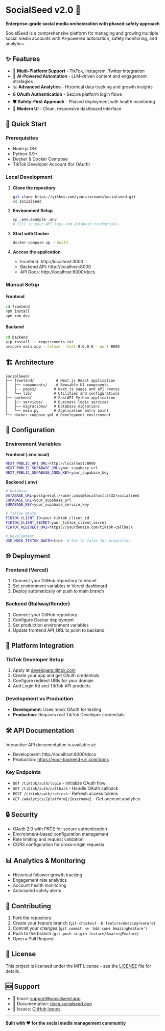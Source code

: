 # SocialSeed v2.0 🌱

**Enterprise-grade social media orchestration with phased safety approach**

SocialSeed is a comprehensive platform for managing and growing multiple social media accounts with AI-powered automation, safety monitoring, and analytics.

## ✨ Features

- 🎯 **Multi-Platform Support** - TikTok, Instagram, Twitter integration
- 🤖 **AI-Powered Automation** - LLM-driven content and engagement strategies  
- 📊 **Advanced Analytics** - Historical data tracking and growth insights
- 🔒 **OAuth Authentication** - Secure platform login flows
- 🛡️ **Safety-First Approach** - Phased deployment with health monitoring
- 📱 **Modern UI** - Clean, responsive dashboard interface

## 🚀 Quick Start

### Prerequisites

- Node.js 18+ 
- Python 3.9+
- Docker & Docker Compose
- TikTok Developer Account (for OAuth)

### Local Development

1. **Clone the repository**
   ```bash
   git clone https://github.com/yourusername/socialseed.git
   cd socialseed
   ```

2. **Environment Setup**
   ```bash
   cp .env.example .env
   # Fill in your API keys and database credentials
   ```

3. **Start with Docker**
   ```bash
   docker-compose up --build
   ```

4. **Access the application**
   - Frontend: http://localhost:3000
   - Backend API: http://localhost:8000
   - API Docs: http://localhost:8000/docs

### Manual Setup

#### Frontend
```bash
cd frontend
npm install
npm run dev
```

#### Backend
```bash
cd backend
pip install -r requirements.txt
uvicorn main:app --reload --host 0.0.0.0 --port 8000
```

## 🏗️ Architecture

```
SocialSeed/
├── frontend/          # Next.js React application
│   ├── components/    # Reusable UI components
│   ├── pages/        # Next.js pages and API routes
│   └── lib/          # Utilities and configurations
├── backend/          # FastAPI Python application  
│   ├── services/     # Business logic services
│   ├── migrations/   # Database migrations
│   └── main.py       # Application entry point
└── docker-compose.yml # Development environment
```

## 🔧 Configuration

### Environment Variables

**Frontend (.env.local)**
```bash
NEXT_PUBLIC_API_URL=http://localhost:8000
NEXT_PUBLIC_SUPABASE_URL=your_supabase_url
NEXT_PUBLIC_SUPABASE_ANON_KEY=your_supabase_key
```

**Backend (.env)**
```bash
# Database
DATABASE_URL=postgresql://user:pass@localhost:5432/socialseed
SUPABASE_URL=your_supabase_url
SUPABASE_KEY=your_supabase_service_key

# TikTok OAuth
TIKTOK_CLIENT_ID=your_tiktok_client_id
TIKTOK_CLIENT_SECRET=your_tiktok_client_secret
TIKTOK_REDIRECT_URI=https://yourdomain.com/tiktok-callback

# Development
USE_MOCK_TIKTOK_OAUTH=true  # Set to false for production
```

## 🌐 Deployment

### Frontend (Vercel)
1. Connect your GitHub repository to Vercel
2. Set environment variables in Vercel dashboard
3. Deploy automatically on push to main branch

### Backend (Railway/Render)
1. Connect your GitHub repository 
2. Configure Docker deployment
3. Set production environment variables
4. Update frontend API_URL to point to backend

## 📱 Platform Integration

### TikTok Developer Setup
1. Apply at [developers.tiktok.com](https://developers.tiktok.com)
2. Create your app and get OAuth credentials
3. Configure redirect URIs for your domain
4. Add Login Kit and TikTok API products

### Development vs Production
- **Development**: Uses mock OAuth for testing
- **Production**: Requires real TikTok Developer credentials

## 🛠️ API Documentation

Interactive API documentation is available at:
- Development: http://localhost:8000/docs
- Production: https://your-backend-url.com/docs

### Key Endpoints

- `GET /tiktok/auth/login` - Initialize OAuth flow
- `GET /tiktok/auth/callback` - Handle OAuth callback  
- `POST /tiktok/auth/refresh` - Refresh access tokens
- `GET /analytics/{platform}/{username}` - Get account analytics

## 🔒 Security

- OAuth 2.0 with PKCE for secure authentication
- Environment-based configuration management
- Rate limiting and request validation
- CORS configuration for cross-origin requests

## 📊 Analytics & Monitoring

- Historical follower growth tracking
- Engagement rate analytics
- Account health monitoring
- Automated safety alerts

## 🤝 Contributing

1. Fork the repository
2. Create your feature branch (`git checkout -b feature/AmazingFeature`)
3. Commit your changes (`git commit -m 'Add some AmazingFeature'`)
4. Push to the branch (`git push origin feature/AmazingFeature`)
5. Open a Pull Request

## 📄 License

This project is licensed under the MIT License - see the [LICENSE](LICENSE) file for details.

## 🆘 Support

- 📧 Email: support@socialseed.app
- 📖 Documentation: [docs.socialseed.app](https://docs.socialseed.app)
- 🐛 Issues: [GitHub Issues](https://github.com/yourusername/socialseed/issues)

---

**Built with ❤️ for the social media management community**